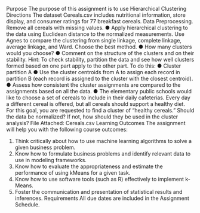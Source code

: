 Purpose
The purpose of this assignment is to use Hierarchical Clustering
Directions
The dataset Cereals.csv includes nutritional information, store display, and consumer ratings for
77 breakfast cereals.
Data Preprocessing. Remove all cereals with missing values.
● Apply hierarchical clustering to the data using Euclidean distance to the normalized
measurements. Use Agnes to compare the clustering from single linkage, complete
linkage, average linkage, and Ward. Choose the best method.
● How many clusters would you choose?
● Comment on the structure of the clusters and on their stability. Hint: To check stability,
partition the data and see how well clusters formed based on one part apply to the other
part. To do this:
● Cluster partition A
● Use the cluster centroids from A to assign each record in partition B (each record
is assigned to the cluster with the closest centroid).
● Assess how consistent the cluster assignments are compared to the
assignments based on all the data.
● The elementary public schools would like to choose a set of cereals to include in their
daily cafeterias. Every day a different cereal is offered, but all cereals should support a
healthy diet. For this goal, you are requested to find a cluster of “healthy cereals.”
Should the data be normalized? If not, how should they be used in the cluster analysis?
File Attached: Cereals.csv
Learning Outcomes
The assignment will help you with the following course outcomes:
1. Think critically about how to use machine learning algorithms to solve a given business
problem.
2. Know how to formulate business problems and identify relevant data to use in modeling
frameworks.
3. Know how to evaluate the appropriateness and estimate the performance of using kMeans for a given task.
4. Know how to use software tools (such as R) effectively to implement k-Means.
5. Foster the communication and presentation of statistical results and inferences.
Requirements
All due dates are included in the Assignment Schedule. 
